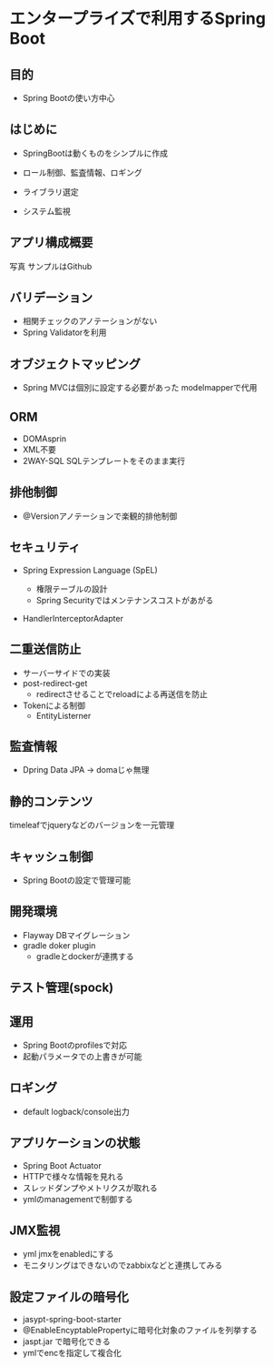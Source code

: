 # エンタープライズで利用するSpring Boot

## 目的
- Spring Bootの使い方中心

## はじめに
- SpringBootは動くものをシンプルに作成
- ロール制御、監査情報、ロギング
- ライブラリ選定

- システム監視

## アプリ構成概要

写真
サンプルはGithub

## バリデーション
- 相関チェックのアノテーションがない
- Spring Validatorを利用

## オブジェクトマッピング
- Spring MVCは個別に設定する必要があった
  modelmapperで代用

## ORM
- DOMAsprin
- XML不要
- 2WAY-SQL SQLテンプレートをそのまま実行

## 排他制御
- @Versionアノテーションで楽観的排他制御

## セキュリティ

- Spring Expression Language (SpEL)
  - 権限テーブルの設計
  - Spring Securityではメンテナンスコストがあがる

- HandlerInterceptorAdapter

## 二重送信防止

- サーバーサイドでの実装
- post-redirect-get
  - redirectさせることでreloadによる再送信を防止
- Tokenによる制御
  - EntityListerner

## 監査情報
 - Dpring Data JPA -> domaじゃ無理


## 静的コンテンツ
timeleafでjqueryなどのバージョンを一元管理

## キャッシュ制御
- Spring Bootの設定で管理可能

## 開発環境
- Flayway DBマイグレーション
- gradle doker plugin
  - gradleとdockerが連携する

## テスト管理(spock)

## 運用
- Spring Bootのprofilesで対応
- 起動パラメータでの上書きが可能

## ロギング
- default logback/console出力

## アプリケーションの状態
- Spring Boot Actuator
- HTTPで様々な情報を見れる
- スレッドダンプやメトリクスが取れる
- ymlのmanagementで制御する

## JMX監視
- yml jmxをenabledにする
- モニタリングはできないのでzabbixなどと連携してみる

## 設定ファイルの暗号化
- jasypt-spring-boot-starter
- @EnableEncyptablePropertyに暗号化対象のファイルを列挙する
- jaspt.jar で暗号化できる
- ymlでencを指定して複合化